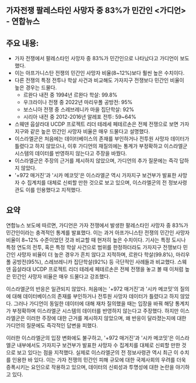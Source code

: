 ## 가자전쟁 팔레스타인 사망자 중 83%가 민간인 <가디언> - 연합뉴스

## 주요 내용:
*   가자 전쟁에서 팔레스타인 사망자 중 83%가 민간인으로 나타났다고 가디언이 보도했다.
*   이는 아프가니스탄 전쟁의 민간인 사망자 비율(8~12%)보다 훨씬 높은 수치이다.
*   다른 전쟁의 특정 전투나 학살 사건과 비교해도 가자지구 전쟁보다 민간인 비율이 높은 경우는 드물다.
    *   르완다 내전 중 1994년 르완다 학살: 99.8%
    *   우크라이나 전쟁 중 2022년 마리우폴 공방전: 95%
    *   보스니아 전쟁 중 스레브레니카 마을 집단학살: 92%
    *   시리아 내전 중 2012-2016년 알레포 전투: 59~64%
*   스웨덴 웁살라대 UCDP 프로젝트 리더 테레세 페테르손은 전체 전쟁으로 보면 가자지구와 같은 높은 민간인 사망자 비율은 매우 드물다고 설명했다.
*   이스라엘군은 처음에는 데이터베이스의 존재를 부인하거나 전투원 사망자 데이터가 틀렸다고 하지 않았으나, 이후 가디언의 재질의에는 통계가 부정확하고 이스라엘군 시스템의 데이터를 반영하지 않는다고 주장을 바꿨다.
*   이스라엘군은 주장의 근거를 제시하지 않았으며, 가디언의 추가 질문에는 즉각 답하지 않았다.
*   '+972 매거진'과 '시카 메코밋'은 이스라엘군 역시 가자지구 보건부가 발표한 사망자 수 집계치를 대체로 신뢰할 만한 것으로 보고 있으며, 이스라엘군의 전 정보사령관도 이를 인용했다고 지적했다.

## 요약

연합뉴스 보도에 따르면, 가디언은 가자 전쟁에서 발생한 팔레스타인 사망자 중 83%가 민간인이라는 충격적인 통계를 발표했다. 이는 과거 아프가니스탄 전쟁의 민간인 사망자 비율이 8~12% 수준이었던 것과 비교할 때 현저히 높은 수치이다. 기사는 특정 도시나 특정 연도의 전투, 혹은 특정 학살 사건으로 범위를 한정하더라도 가자지구 전쟁보다 민간인 사망자 비율이 더 높은 경우가 흔치 않다고 지적하며, 르완다 학살(99.8%), 마리우폴 공방전(95%), 스레브레니카 집단학살(92%) 등 극단적인 사례들과 비교했다. 스웨덴 웁살라대 UCDP 프로젝트 리더 테레세 페테르손은 전체 전쟁을 놓고 볼 때 이처럼 높은 민간인 사망자 비율은 매우 드물다고 강조했다.

이스라엘군의 반응은 일관되지 않았다. 처음에는 '+972 매거진'과 '시카 메코밋'의 질의에 대해 데이터베이스의 존재를 부인하거나 전투원 사망자 데이터가 틀렸다고 하지 않았다. 그러나 가디언이 동일한 데이터에 대해 재차 질의했을 때는 입장을 바꿔 해당 통계치가 부정확하며 이스라엘군 시스템의 데이터를 반영하지 않는다고 주장했다. 하지만 이스라엘군은 이러한 주장에 대한 근거를 제시하지 않았으며, 왜 반응이 달라졌는지에 대한 가디언의 질문에도 즉각적인 답변을 피했다.

이러한 이스라엘군의 입장 변화에도 불구하고, '+972 매거진'과 '시카 메코밋'은 이스라엘군 내부에서도 가자지구 보건부가 발표한 사망자 수 집계치를 대체로 신뢰할 만한 것으로 보고 있다는 점을 지적했다. 실제로 이스라엘군의 전 정보사령관 역시 최근 이 수치를 인용한 바 있다. 이는 가자 전쟁의 민간인 피해 규모에 대한 국제사회의 우려를 더욱 증폭시키는 요인으로 작용하고 있으며, 데이터의 신뢰성과 투명성에 대한 논란을 야기하고 있다.